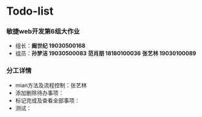 # Todo-list

### 敏捷web开发第6组大作业
- 组长：**阚世纪 19030500168**
- 组员：**孙梦洁 19030500083**  **范肖朋 18180100036** **张艺林 19030100089**

### 分工详情
- mian方法及流程控制：张艺林
- 添加删除待办事项：
- 标记完成及查看全部事项：
- 测试：
